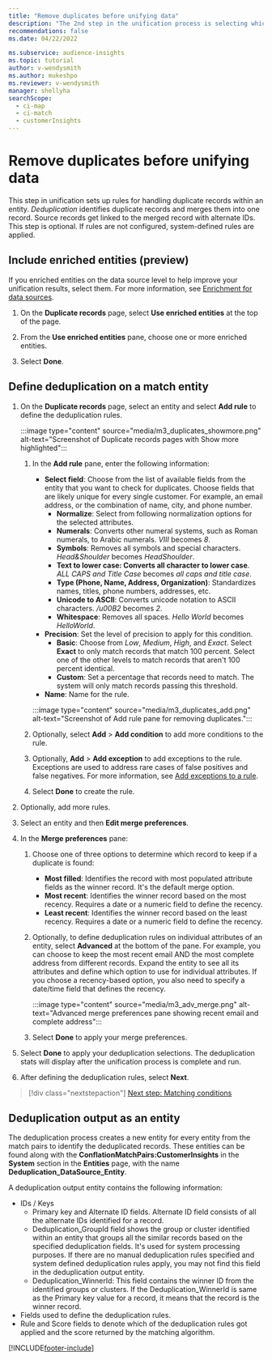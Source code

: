 ```yaml
---
title: "Remove duplicates before unifying data"
description: "The 2nd step in the unification process is selecting which record to keep when duplicates are found"
recommendations: false
ms.date: 04/22/2022

ms.subservice: audience-insights
ms.topic: tutorial
author: v-wendysmith
ms.author: mukeshpo
ms.reviewer: v-wendysmith
manager: shellyha
searchScope: 
  - ci-map
  - ci-match
  - customerInsights
---
```


# Remove duplicates before unifying data

This step in unification sets up rules for handling duplicate records within an entity. *Deduplication* identifies duplicate records and merges them into one record. Source records get linked to the merged record with alternate IDs. This step is optional. If rules are not configured, system-defined rules are applied.

## Include enriched entities (preview)

If you enriched entities on the data source level to help improve your unification results, select them. For more information, see [Enrichment for data sources](data-sources-enrichment.md).

1. On the **Duplicate records** page, select **Use enriched entities** at the top of the page.

1. From the **Use enriched entities** pane, choose one or more enriched entities.

1. Select **Done**.

## Define deduplication on a match entity

1. On the **Duplicate records** page, select an entity and select **Add rule** to define the deduplication rules.

   :::image type="content" source="media/m3_duplicates_showmore.png" alt-text="Screenshot of Duplicate records pages with Show more highlighted":::

   1. In the **Add rule** pane, enter the following information:
      - **Select field**: Choose from the list of available fields from the entity that you want to check for duplicates. Choose fields that are likely unique for every single customer. For example, an email address, or the combination of name, city, and phone number.
        - **Normalize**: Select from following normalization options for the selected attributes.
        - **Numerals**: Converts other numeral systems, such as Roman numerals, to Arabic numerals. *VIII* becomes *8*.
        - **Symbols**: Removes all symbols and special characters. *Head&Shoulder* becomes *HeadShoulder*.
        - **Text to lower case: Converts all character to lower case**. *ALL CAPS and Title Case* becomes *all caps and title case*.
        - **Type (Phone, Name, Address, Organization)**: Standardizes names, titles, phone numbers, addresses, etc.
        - **Unicode to ASCII**: Converts unicode notation to ASCII characters. */u00B2* becomes *2*.
        - **Whitespace**: Removes all spaces. *Hello   World* becomes *HelloWorld*.
      - **Precision**: Set the level of precision to apply for this condition.
        - **Basic**: Choose from *Low*, *Medium*, *High*, and *Exact*. Select **Exact** to only match records that match 100 percent. Select one of the other levels to match records that aren't 100 percent identical.
        - **Custom**: Set a percentage that records need to match. The system will only match records passing this threshold.
      - **Name**: Name for the rule.

      :::image type="content" source="media/m3_duplicates_add.png" alt-text="Screenshot of Add rule pane for removing duplicates.":::

   1. Optionally, select **Add** > **Add condition** to add more conditions to the rule.

   1. Optionally, **Add** > **Add exception** to add exceptions to the rule. Exceptions are used to address rare cases of false positives and false negatives. For more information, see [Add exceptions to a rule](match-entities.md#add-exceptions-to-a-rule).

   1. Select **Done** to create the rule.

1. Optionally, add more rules.

1. Select an entity and then **Edit merge preferences**.

1. In the **Merge preferences** pane:
   1. Choose one of three options to determine which record to keep if a duplicate is found:
      - **Most filled**: Identifies the record with most populated attribute fields as the winner record. It's the default merge option.
      - **Most recent**: Identifies the winner record based on the most recency. Requires a date or a numeric field to define the recency.
      - **Least recent**: Identifies the winner record based on the least recency. Requires a date or a numeric field to define the recency.

   1. Optionally, to define deduplication rules on individual attributes of an entity, select **Advanced** at the bottom of the pane. For example, you can choose to keep the most recent email AND the most complete address from different records. Expand the entity to see all its attributes and define which option to use for individual attributes. If you choose a recency-based option, you also need to specify a date/time field that defines the recency.

      :::image type="content" source="media/m3_adv_merge.png" alt-text="Advanced merge preferences pane showing recent email and complete address":::

   1. Select **Done** to apply your merge preferences.

1. Select **Done** to apply your deduplication selections. The deduplication stats will display after the unification process is complete and run.

1. After defining the deduplication rules, select **Next**.

> [!div class="nextstepaction"]
> [Next step: Matching conditions](match-entities.md)

## Deduplication output as an entity

The deduplication process creates a new entity for every entity from the match pairs to identify the deduplicated records. These entities can be found along with the **ConflationMatchPairs:CustomerInsights** in the **System** section in the **Entities** page, with the name **Deduplication_DataSource_Entity**.

A deduplication output entity contains the following information:

- IDs / Keys
  - Primary key and Alternate ID fields. Alternate ID field consists of all the alternate IDs identified for a record.
  - Deduplication_GroupId field shows the group or cluster identified within an entity that groups all the similar records based on the specified deduplication fields. It's used for system processing purposes. If there are no manual deduplication rules specified and system defined deduplication rules apply, you may not find this field in the deduplication output entity.
  - Deduplication_WinnerId: This field contains the winner ID from the identified groups or clusters. If the Deduplication_WinnerId is same as the Primary key value for a record, it means that the record is the winner record.
- Fields used to define the deduplication rules.
- Rule and Score fields to denote which of the deduplication rules got applied and the score returned by the matching algorithm.

[!INCLUDE[footer-include](includes/footer-banner.md)]